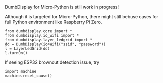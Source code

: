 DumbDisplay for Micro-Python is still work in progress!

Although it is targeted for Micro-Python, there might still bebuse cases
for full Python environment like Raspberry Pi Zero.

```
from dumbdisplay.core import *
from dumbdisplay.io_wifi import *
from dumbdisplay.layer_ledgrid import *
dd = DumbDisplay(io4Wifi("ssid", "password"))
l = LayerLedGrid(dd)
l.turnOn()
```

If seeing ESP32 brownout detection issue, try 
```
import machine
machine.reset_cause()
```
